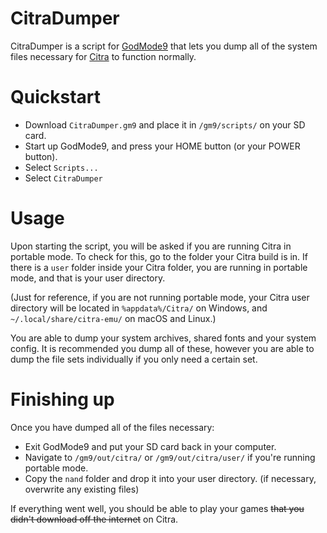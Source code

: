 CitraDumper
===========
CitraDumper is a script for [GodMode9](https://github.com/d0k3/GodMode9) that lets you dump all of the system files necessary for [Citra](https://citra-emu.org) to function normally.

# Quickstart
* Download `CitraDumper.gm9` and place it in `/gm9/scripts/` on your SD card.
* Start up GodMode9, and press your HOME button (or your POWER button).
* Select `Scripts...`
* Select `CitraDumper`

# Usage
Upon starting the script, you will be asked if you are running Citra in portable mode.
To check for this, go to the folder your Citra build is in. If there is a `user` folder inside your Citra folder, you are running in portable mode, and that is your user directory.

(Just for reference, if you are not running portable mode, your Citra user directory will be located in `%appdata%/Citra/` on Windows, and `~/.local/share/citra-emu/` on macOS and Linux.)

You are able to dump your system archives, shared fonts and your system config. It is recommended you dump all of these, however you are able to dump the file sets individually if you only need a certain set.

# Finishing up
Once you have dumped all of the files necessary:
* Exit GodMode9 and put your SD card back in your computer.
* Navigate to `/gm9/out/citra/` or `/gm9/out/citra/user/` if you're running portable mode.
* Copy the `nand` folder and drop it into your user directory. (if necessary, overwrite any existing files)

If everything went well, you should be able to play your games ~~that you didn't download off the internet~~ on Citra.
